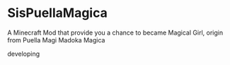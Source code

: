# SisPuellaMagica
A Minecraft Mod that provide you a chance to became Magical Girl, origin from Puella Magi Madoka Magica

developing
